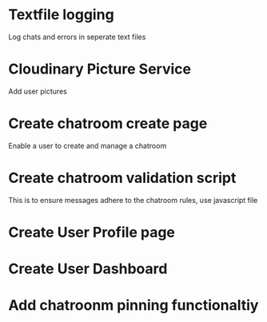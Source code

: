 ﻿# Textfile logging

Log chats and errors in seperate text files

# Cloudinary Picture  Service

Add user pictures

# Create chatroom create page

Enable a user to create and manage a chatroom

# Create chatroom validation script

This is to ensure messages adhere to the chatroom rules, use javascript file

# Create User Profile page

# Create User Dashboard

# Add chatroonm pinning functionaltiy